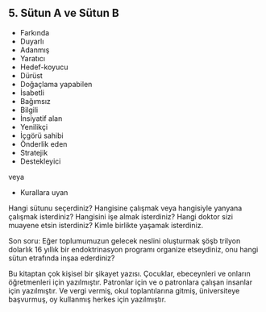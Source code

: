 5\. Sütun A ve Sütun B
------

* Farkında
* Duyarlı
* Adanmış
* Yaratıcı
* Hedef-koyucu
* Dürüst
* Doğaçlama yapabilen
* İsabetli
* Bağımsız
* Bilgili
* İnsiyatif alan
* Yenilikçi
* İçgörü sahibi
* Önderlik eden
* Stratejik
* Destekleyici

veya

* Kurallara uyan

Hangi sütunu seçerdiniz? Hangisine çalışmak veya hangisiyle yanyana çalışmak isterdiniz? Hangisini işe almak isterdiniz? Hangi doktor sizi muayene etsin isterdiniz? Kimle birlikte yaşamak isterdiniz.

Son soru: Eğer toplumumuzun gelecek neslini oluşturmak şöşb trilyon dolarlık 16 yıllık bir endoktrinasyon programı organize etseydiniz, onu hangi sütun etrafında inşaa ederdiniz?

Bu kitaptan çok kişisel bir şikayet yazısı. Çocuklar, ebeceynleri ve onların öğretmenleri için yazılmıştır. Patronlar için ve o patronlara çalışan insanlar için yazılmıştır. Ve vergi vermiş, okul toplantılarına gitmiş, üniversiteye başvurmuş, oy kullanmış herkes için yazılmıştır.